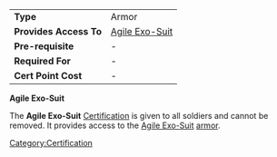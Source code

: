 |                        |                                              |
| ---------------------- | -------------------------------------------- |
| **Type**               | Armor                                        |
| **Provides Access To** | [Agile Exo-Suit](../armor/Agile_Exo-Suit.md) |
| **Pre-requisite**      | \-                                           |
| **Required For**       | \-                                           |
| **Cert Point Cost**    | \-                                           |

**Agile Exo-Suit**

The **Agile Exo-Suit** [Certification](Certification.md) is
given to all soldiers and cannot be removed. It provides access to the
[Agile Exo-Suit](../armor/Agile_Exo-Suit.md) [armor](../Armor.md).

[Category:Certification](../Category:Certification.md)

